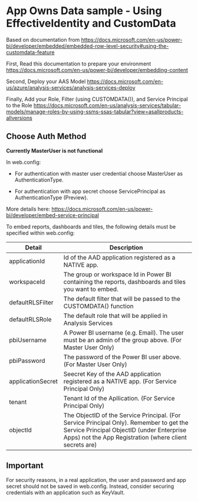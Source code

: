 # App Owns Data sample - Using EffectiveIdentity and CustomData

Based on documentation from https://docs.microsoft.com/en-us/power-bi/developer/embedded/embedded-row-level-security#using-the-customdata-feature

First, Read this documentation to prepare your environment
https://docs.microsoft.com/en-us/power-bi/developer/embedding-content

Second, Deploy your AAS Model https://docs.microsoft.com/en-us/azure/analysis-services/analysis-services-deploy

Finally, Add your Role, Filter (using CUSTOMDATA()), and Service Principal to the Role https://docs.microsoft.com/en-us/analysis-services/tabular-models/manage-roles-by-using-ssms-ssas-tabular?view=asallproducts-allversions


## Choose Auth Method

**Currently MasterUser is not functional**

In web.config:

- For authentication with master user credential choose MasterUser as AuthenticationType.

- For authentication with app secret choose ServicePrincipal as AuthenticationType (Preview).

More details here: https://docs.microsoft.com/en-us/power-bi/developer/embed-service-principal

To embed reports, dashboards and tiles, the following details must be specified within web.config:

| Detail            | Description                                                                                           |
|-------------------|-------------------------------------------------------------------------------------------------------|
| applicationId     | Id of the AAD application registered as a NATIVE app.                                                 |
| workspaceId       | The group or workspace Id in Power BI containing the reports, dashboards and tiles you want to embed. |
| defaultRLSFilter       | The default filter that will be passed to the CUSTOMDATA() function |
| defaultRLSRole       | The default role that will be applied in Analysis Services |
| pbiUsername       | A Power BI username (e.g. Email). The user must be an admin of the group above. (For Master User Only)|
| pbiPassword       | The password of the Power BI user above. (For Master User Only)                                       |
| applicationSecret | Seecret Key of the AAD application registered as a NATIVE app. (For Service Principal Only)           |
| tenant            | Tenant Id of the Apllication. (For Service Principal Only)                                         |
| objectId            | The ObjectID of the Service Principal.  (For Service Principal Only). Remember to get the Service Principal ObjectID (under Enterprise Apps) not the App Registration (where client secrets are)                                        |


## Important

For security reasons, in a real application, the user and password and app secret should not be saved in web.config. Instead, consider securing credentials with an application such as KeyVault.

